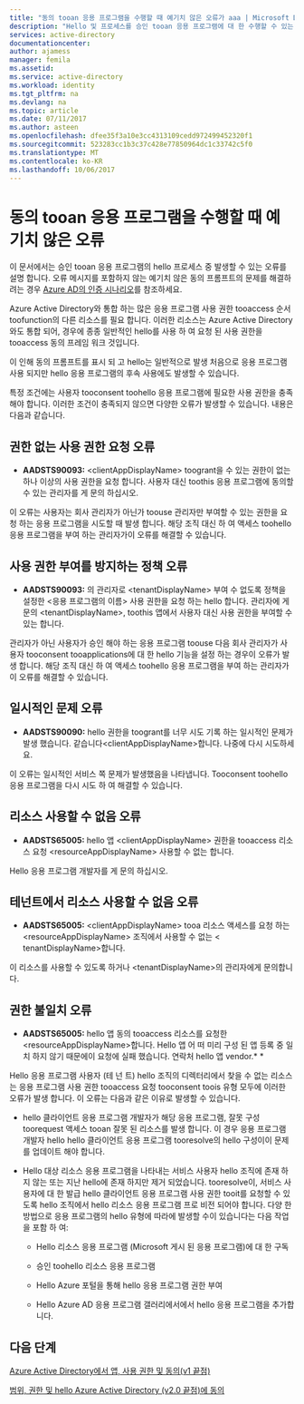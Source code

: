 ```yaml
---
title: "동의 tooan 응용 프로그램을 수행할 때 예기치 않은 오류가 aaa | Microsoft Docs"
description: "Hello 및 프로세스를 승인 tooan 응용 프로그램에 대 한 수행할 수 있는 작업 중 발생할 수 있는 오류에 설명"
services: active-directory
documentationcenter: 
author: ajamess
manager: femila
ms.assetid: 
ms.service: active-directory
ms.workload: identity
ms.tgt_pltfrm: na
ms.devlang: na
ms.topic: article
ms.date: 07/11/2017
ms.author: asteen
ms.openlocfilehash: dfee35f3a10e3cc4313109cedd972499452320f1
ms.sourcegitcommit: 523283cc1b3c37c428e77850964dc1c33742c5f0
ms.translationtype: MT
ms.contentlocale: ko-KR
ms.lasthandoff: 10/06/2017
---
```

# <a name="unexpected-error-when-performing-consent-tooan-application"></a>동의 tooan 응용 프로그램을 수행할 때 예기치 않은 오류

이 문서에서는 승인 tooan 응용 프로그램의 hello 프로세스 중 발생할 수 있는 오류를 설명 합니다. 오류 메시지를 포함하지 않는 예기치 않은 동의 프롬프트의 문제를 해결하려는 경우 [Azure AD의 인증 시나리오](https://docs.microsoft.com/azure/active-directory/develop/active-directory-authentication-scenarios)를 참조하세요.

Azure Active Directory와 통합 하는 많은 응용 프로그램 사용 권한 tooaccess 순서 toofunction의 다른 리소스를 필요 합니다. 이러한 리소스는 Azure Active Directory와도 통합 되어, 경우에 종종 일반적인 hello를 사용 하 여 요청 된 사용 권한을 tooaccess 동의 프레임 워크 것입니다. 

이 인해 동의 프롬프트를 표시 되 고 hello는 일반적으로 발생 처음으로 응용 프로그램 사용 되지만 hello 응용 프로그램의 후속 사용에도 발생할 수 있습니다.

특정 조건에는 사용자 tooconsent toohello 응용 프로그램에 필요한 사용 권한을 충족 해야 합니다. 이러한 조건이 충족되지 않으면 다양한 오류가 발생할 수 있습니다. 내용은 다음과 같습니다.

## <a name="requesting-not-authorized-permissions-error"></a>권한 없는 사용 권한 요청 오류
* **AADSTS90093:** &lt;clientAppDisplayName&gt; toogrant을 수 있는 권한이 없는 하나 이상의 사용 권한을 요청 합니다. 사용자 대신 toothis 응용 프로그램에 동의할 수 있는 관리자를 게 문의 하십시오.

이 오류는 사용자는 회사 관리자가 아닌가 toouse 관리자만 부여할 수 있는 권한을 요청 하는 응용 프로그램을 시도할 때 발생 합니다. 해당 조직 대신 하 여 액세스 toohello 응용 프로그램을 부여 하는 관리자가이 오류를 해결할 수 있습니다.

## <a name="policy-prevents-granting-permissions-error"></a>사용 권한 부여를 방지하는 정책 오류
* **AADSTS90093:** 의 관리자로 &lt;tenantDisplayName&gt; 부여 수 없도록 정책을 설정한 &lt;응용 프로그램의 이름&gt; 사용 권한을 요청 하는 hello 합니다. 관리자에 게 문의 &lt;tenantDisplayName&gt;, toothis 앱에서 사용자 대신 사용 권한을 부여할 수 있는 합니다.

관리자가 아닌 사용자가 승인 해야 하는 응용 프로그램 toouse 다음 회사 관리자가 사용자 tooconsent tooapplications에 대 한 hello 기능을 설정 하는 경우이 오류가 발생 합니다. 해당 조직 대신 하 여 액세스 toohello 응용 프로그램을 부여 하는 관리자가이 오류를 해결할 수 있습니다.

## <a name="intermittent-problem-error"></a>일시적인 문제 오류
* **AADSTS90090:** hello 권한을 toogrant를 너무 시도 기록 하는 일시적인 문제가 발생 했습니다. 같습니다&lt;clientAppDisplayName&gt;합니다. 나중에 다시 시도하세요.

이 오류는 일시적인 서비스 쪽 문제가 발생했음을 나타냅니다. Tooconsent toohello 응용 프로그램을 다시 시도 하 여 해결할 수 있습니다.

## <a name="resource-not-available-error"></a>리소스 사용할 수 없음 오류
* **AADSTS65005:** hello 앱 &lt;clientAppDisplayName&gt; 권한을 tooaccess 리소스 요청 &lt;resourceAppDisplayName&gt; 사용할 수 없는 합니다. 

Hello 응용 프로그램 개발자를 게 문의 하십시오.

##  <a name="resource-not-available-in-tenant-error"></a>테넌트에서 리소스 사용할 수 없음 오류
* **AADSTS65005:** &lt;clientAppDisplayName&gt; tooa 리소스 액세스를 요청 하는 &lt;resourceAppDisplayName&gt; 조직에서 사용할 수 없는 &lt; tenantDisplayName&gt;합니다. 

이 리소스를 사용할 수 있도록 하거나 &lt;tenantDisplayName&gt;의 관리자에게 문의합니다.

## <a name="permissions-mismatch-error"></a>권한 불일치 오류
* **AADSTS65005:** hello 앱 동의 tooaccess 리소스를 요청한 &lt;resourceAppDisplayName&gt;합니다. Hello 앱 어 떠 미리 구성 된 앱 등록 중 일치 하지 않기 때문에이 요청에 실패 했습니다. 연락처 hello 앱 vendor.* *

Hello 응용 프로그램 사용자 (테 넌 트) hello 조직의 디렉터리에서 찾을 수 없는 리소스는 응용 프로그램 사용 권한 tooaccess 요청 tooconsent toois 유형 모두에 이러한 오류가 발생 합니다. 이 오류는 다음과 같은 이유로 발생할 수 있습니다.

-   hello 클라이언트 응용 프로그램 개발자가 해당 응용 프로그램, 잘못 구성 toorequest 액세스 tooan 잘못 된 리소스를 발생 합니다. 이 경우 응용 프로그램 개발자 hello hello 클라이언트 응용 프로그램 tooresolve의 hello 구성이이 문제를 업데이트 해야 합니다.

-   Hello 대상 리소스 응용 프로그램을 나타내는 서비스 사용자 hello 조직에 존재 하지 않는 또는 지난 hello에 존재 하지만 제거 되었습니다. tooresolve이, 서비스 사용자에 대 한 발급 hello 클라이언트 응용 프로그램 사용 권한 tooit를 요청할 수 있도록 hello 조직에서 hello 리소스 응용 프로그램 프로 비전 되어야 합니다. 다양 한 방법으로 응용 프로그램의 hello 유형에 따라에 발생할 수이 있습니다는 다음 작업을 포함 하 여:

    -   Hello 리소스 응용 프로그램 (Microsoft 게시 된 응용 프로그램)에 대 한 구독

    -   승인 toohello 리소스 응용 프로그램

    -   Hello Azure 포털을 통해 hello 응용 프로그램 권한 부여

    -   Hello Azure AD 응용 프로그램 갤러리에서에서 hello 응용 프로그램을 추가합니다.

## <a name="next-steps"></a>다음 단계 

[Azure Active Directory에서 앱, 사용 권한 및 동의(v1 끝점)](https://docs.microsoft.com/azure/active-directory/active-directory-apps-permissions-consent)<br>

[범위, 권한 및 hello Azure Active Directory (v2.0 끝점)에 동의](https://docs.microsoft.com/azure/active-directory/develop/active-directory-v2-scopes)


